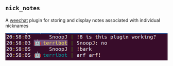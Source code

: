 ## `nick_notes`

A [weechat](https://weechat.org/) plugin for storing and display notes associated with individual nicknames

![Screenshot of weechat running the nick_notes plugin](nick_notes.png)
